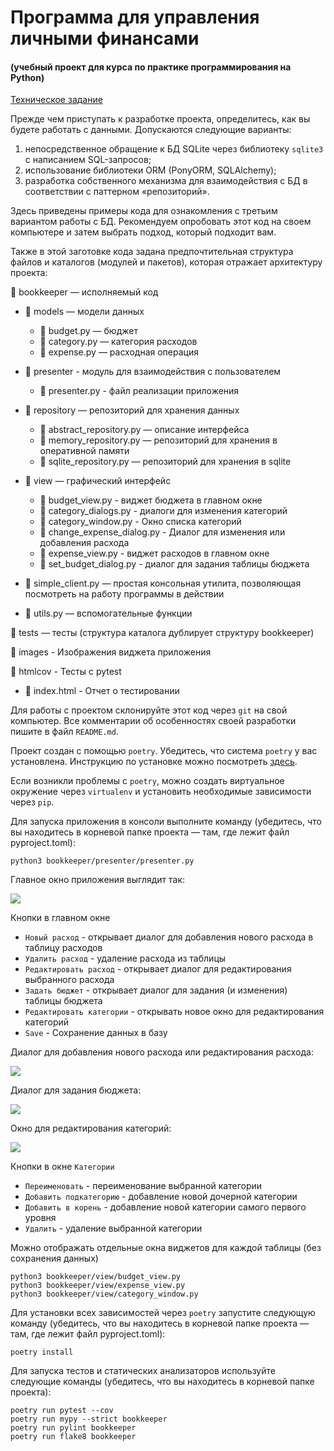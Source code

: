 # Программа для управления личными финансами
#### (учебный проект для курса по практике программирования на Python)

[Техническое задание](specification.md)

Прежде чем приступать к разработке проекта, определитесь, как вы будете работать с данными. Допускаются следующие варианты:

1. непосредственное обращение к БД SQLite через библиотеку `sqlite3` с написанием SQL-запросов;
1. использование библиотеки ORM (PonyORM, SQLAlchemy);
1. разработка собственного механизма для взаимодействия с БД в соответствии с паттерном «репозиторий».

Здесь приведены примеры кода для ознакомления с третьим вариантом работы с БД. Рекомендуем опробовать этот код на своем компьютере и затем выбрать подход, который подходит вам. 

Также в этой заготовке кода задана предпочтительная структура файлов и каталогов (модулей и пакетов), которая отражает архитектуру проекта:

📁 bookkeeper — исполняемый код 

- 📁 models — модели данных

    - 📄 budget.py — бюджет
    - 📄 category.py — категория расходов
    - 📄 expense.py — расходная операция
- 📁 presenter - модуль для взаимодействия с пользователем
    - 📄 presenter.py - файл реализации приложения
- 📁 repository — репозиторий для хранения данных

    - 📄 abstract_repository.py — описание интерфейса
    - 📄 memory_repository.py — репозиторий для хранения в оперативной памяти
    - 📄 sqlite_repository.py — репозиторий для хранения в sqlite 
- 📁 view — графический интерфейс
   
    - 📄 budget_view.py - виджет бюджета в главном окне
    - 📄 category_dialogs.py - диалоги для изменения категорий
    - 📄 category_window.py - Окно списка категорий
    - 📄 change_expense_dialog.py - Диалог для изменения или добавления расхода
    - 📄 expense_view.py - виджет расходов в главном окне
    - 📄 set_budget_dialog.py - диалог для задания таблицы бюджета
- 📄 simple_client.py — простая консольная утилита, позволяющая посмотреть на работу программы в действии
- 📄 utils.py — вспомогательные функции

📁 tests — тесты (структура каталога дублирует структуру bookkeeper)

📁 images - Изображения виджета приложения

📁 htmlcov - Тесты с pytest
- 📄 index.html - Отчет о тестировании

Для работы с проектом склонируйте этот код через `git` на свой компьютер. Все комментарии об особенностях своей разработки пишите в файл `README.md`.

Проект создан с помощью `poetry`. Убедитесь, что система `poetry` у вас установлена. Инструкцию по установке можно посмотреть [здесь](https://python-poetry.org/docs/).

Если возникли проблемы с `poetry`, можно создать виртуальное окружение через `virtualenv` и установить необходимые зависимости через `pip`.

Для запуска приложения в консоли выполните команду (убедитесь, что вы находитесь
в корневой папке проекта — там, где лежит файл pyproject.toml):
```commandline
python3 bookkeeper/presenter/presenter.py
```
Главное окно приложения выглядит так:

![](images/main-window.png)

Кнопки в главном окне

- `Новый расход` - открывает диалог для добавления нового расхода в таблицу расходов
- `Удалить расход` - удаление расхода из таблицы
- `Редактировать расход` - открывает диалог для редактирования выбранного расхода
- `Задать бюджет` - открывает диалог для задания (и изменения) таблицы бюджета
- `Редактировать категории` - открывать новое окно для редактирования категорий
- `Save` - Сохранение данных в базу

Диалог для добавления нового расхода или редактирования расхода:

![](images/expense-dialog.png)

Диалог для задания бюджета:

![](images/budget-dialog.png)

Окно для редактирования категорий:

![](images/category-window.png)

Кнопки в окне `Категории`

- `Переименовать` - переименование выбранной категории
- `Добавить подкатегорию` - добавление новой дочерной категории
- `Добавить в корень` - добавление новой категории самого первого уровня
- `Удалить` - удаление выбранной категории

Можно отображать отдельные окна виджетов для каждой таблицы (без сохранения данных)
```commandline
python3 bookkeeper/view/budget_view.py
python3 bookkeeper/view/expense_view.py
python3 bookkeeper/view/category_window.py
```

Для установки всех зависимостей через `poetry` запустите следующую команду (убедитесь, что вы находитесь
в корневой папке проекта — там, где лежит файл pyproject.toml):

```commandline
poetry install
```

Для запуска тестов и статических анализаторов используйте следующие команды (убедитесь, 
что вы находитесь в корневой папке проекта):
```commandline
poetry run pytest --cov
poetry run mypy --strict bookkeeper
poetry run pylint bookkeeper
poetry run flake8 bookkeeper
```

